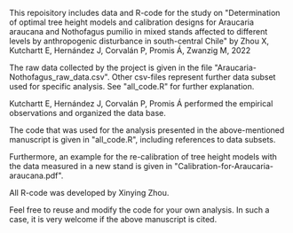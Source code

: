This repoisitory includes data and R-code for the study on "Determination of optimal tree height models and calibration designs for Araucaria araucana and Nothofagus pumilio in mixed stands affected to different levels by anthropogenic disturbance in south-central Chile" by Zhou X, Kutchartt E, Hernández J, Corvalán P, Promis Á, Zwanzig M, 2022

The raw data collected by the project is given in the file "Araucaria-Nothofagus_raw_data.csv". Other csv-files represent further data subset used for specific analysis. See "all_code.R" for further explanation.

  Kutchartt E, Hernández J, Corvalán P, Promis Á performed the empirical observations and organized the data base.

The code that was used for the analysis presented in the above-mentioned manuscript is given in "all_code.R", including references to data subsets.

Furthermore, an example for the re-calibration of tree height models with the data measured in a new stand is given in "Calibration-for-Araucaria-araucana.pdf".

 All R-code was developed by Xinying Zhou.

Feel free to reuse and modify the code for your own analysis. In such a case, it is very welcome if the above manuscript is cited.
